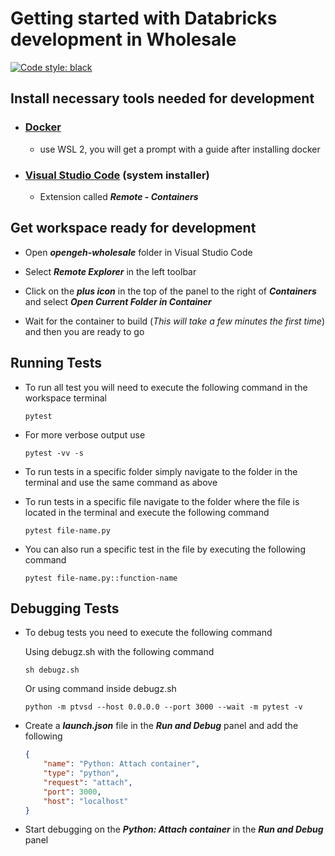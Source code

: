 # Getting started with Databricks development in Wholesale

[![Code style: black](https://img.shields.io/badge/code%20style-black-000000.svg)](https://github.com/psf/black)

## Install necessary tools needed for development

- ### [Docker](https://www.docker.com/get-started)

    - use WSL 2, you will get a prompt with a guide after installing docker

- ### [Visual Studio Code](https://code.visualstudio.com/#alt-downloads) (system installer)

    - Extension called ***Remote - Containers***

## Get workspace ready for development

- Open ***opengeh-wholesale*** folder in Visual Studio Code

- Select ***Remote Explorer*** in the left toolbar

- Click on the ***plus icon*** in the top of the panel to the right of ***Containers*** and select ***Open Current Folder in Container***

- Wait for the container to build (*This will take a few minutes the first time*) and then you are ready to go

## Running Tests

- To run all test you will need to execute the following command in the workspace terminal

    ```text
    pytest
    ```

- For more verbose output use

    ```text
    pytest -vv -s
    ```

- To run tests in a specific folder simply navigate to the folder in the terminal and use the same command as above

- To run tests in a specific file navigate to the folder where the file is located in the terminal and execute the following command

    ```text
    pytest file-name.py
    ```

- You can also run a specific test in the file by executing the following command

    ```text
    pytest file-name.py::function-name
    ```

## Debugging Tests

- To debug tests you need to execute the following command

    Using debugz.sh with the following command

    ````text
    sh debugz.sh
    ````

    Or using command inside debugz.sh

    ```text
    python -m ptvsd --host 0.0.0.0 --port 3000 --wait -m pytest -v
    ```

- Create a ***launch.json*** file in the ***Run and Debug*** panel and add the following

    ```json
    {
        "name": "Python: Attach container",
        "type": "python",
        "request": "attach",
        "port": 3000,
        "host": "localhost"
    }
    ```

- Start debugging on the ***Python: Attach container*** in the ***Run and Debug*** panel
